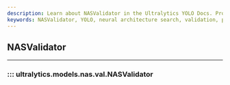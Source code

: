 ```yaml
---
description: Learn about NASValidator in the Ultralytics YOLO Docs. Properly validate YOLO neural architecture search results for optimal performance.
keywords: NASValidator, YOLO, neural architecture search, validation, performance, Ultralytics
---
```


## NASValidator
---
### ::: ultralytics.models.nas.val.NASValidator
<br><br>
